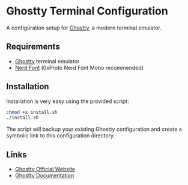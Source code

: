 # Ghostty Terminal Configuration

A configuration setup for [Ghostty](https://ghostty.org), a modern terminal emulator.

## Requirements

- [Ghostty](https://ghostty.org) terminal emulator
- [Nerd Font](https://www.nerdfonts.com/) (0xProto Nerd Font Mono recommended)

## Installation

Installation is very easy using the provided script:

```bash
chmod +x install.sh
./install.sh
```

The script will backup your existing Ghostty configuration and create a symbolic link to this configuration directory.

## Links

- [Ghostty Official Website](https://ghostty.org)
- [Ghostty Documentation](https://ghostty.org/docs)
